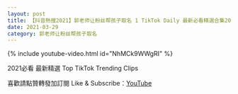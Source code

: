 ```yaml
---
layout: post
title: 【抖音熱搜2021】郭老师让粉丝帮孩子取名 1 TikTok Daily 最新必看精選合集2021 03 29
date: 2021-03-29
category: 郭老师让粉丝帮孩子取名
---
```


{% include youtube-video.html id="NhMCk9WWgRI" %}

2021必看 最新精選 Top TikTok Trending Clips

喜歡請點贊轉發加訂閱 Like & Subscribe：[YouTube](https://www.youtube.com/channel/UCAoR7VcanIPd04uEq_GIylA/videos)

